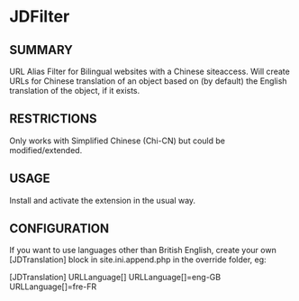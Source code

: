 JDFilter
=====

SUMMARY
----------

URL Alias Filter for Bilingual websites with a Chinese siteaccess. Will create URLs for Chinese translation of an object based on (by default) the English
translation of the object, if it exists.

RESTRICTIONS
--------------

Only works with Simplified Chinese (Chi-CN) but could be modified/extended.

USAGE
------

Install and activate the extension in the usual way.

CONFIGURATION
----------------

If you want to use languages other than British English, create your own [JDTranslation] block in site.ini.append.php in the override folder, eg:

[JDTranslation]
URLLanguage[]
URLLanguage[]=eng-GB
URLLanguage[]=fre-FR



